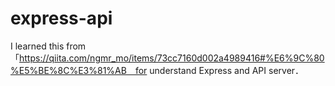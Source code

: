 # express-api

I learned this from 「https://qiita.com/ngmr_mo/items/73cc7160d002a4989416#%E6%9C%80%E5%BE%8C%E3%81%AB　for understand Express and API server．
